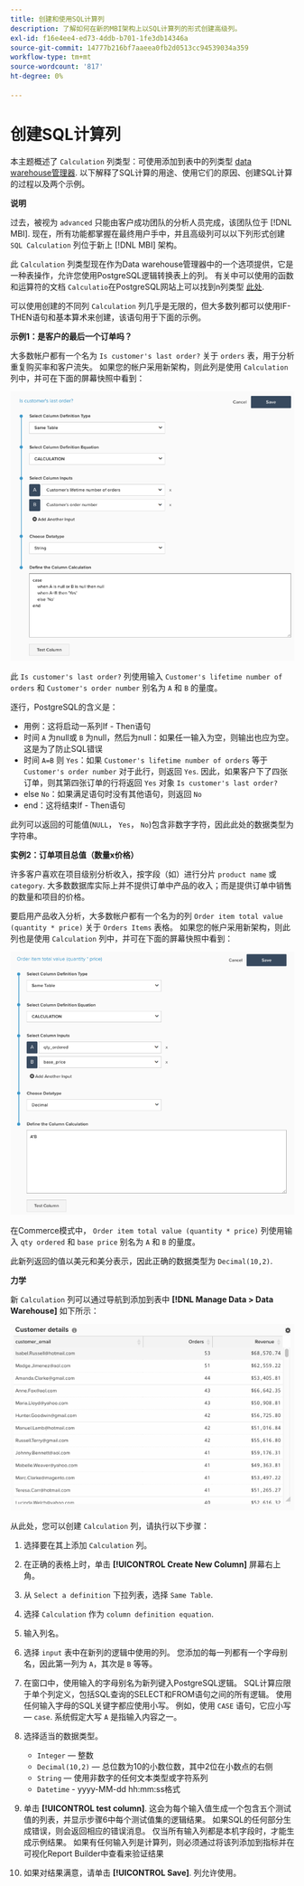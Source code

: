 ```yaml
---
title: 创建和使用SQL计算列
description: 了解如何在新的MBI架构上以SQL计算列的形式创建高级列。
exl-id: f16e4ee4-ed73-4ddb-b701-1fe3db14346a
source-git-commit: 14777b216bf7aaeea0fb2d0513cc94539034a359
workflow-type: tm+mt
source-wordcount: '817'
ht-degree: 0%

---
```


# 创建SQL计算列

本主题概述了 `Calculation` 列类型：可使用添加到表中的列类型 [data warehouse管理器](../data-warehouse-mgr/tour-dwm.md). 以下解释了SQL计算的用途、使用它们的原因、创建SQL计算的过程以及两个示例。

**说明**

过去，被视为 `advanced` 只能由客户成功团队的分析人员完成，该团队位于 [!DNL MBI]. 现在，所有功能都掌握在最终用户手中，并且高级列可以以下列形式创建 `SQL Calculation` 列位于新上 [!DNL MBI] 架构。

此 `Calculation` 列类型现在作为Data warehouse管理器中的一个选项提供，它是一种表操作，允许您使用PostgreSQL逻辑转换表上的列。 有关中可以使用的函数和运算符的文档 `Calculatio`在PostgreSQL网站上可以找到n列类型 [此处](https://www.postgresql.org/docs/9.6/functions.html).

可以使用创建的不同列 `Calculation` 列几乎是无限的，但大多数列都可以使用IF-THEN语句和基本算术来创建，该语句用于下面的示例。

**示例1：是客户的最后一个订单吗？**

大多数帐户都有一个名为 `Is customer's last order?` 关于 `orders` 表，用于分析重复购买率和客户流失。 如果您的帐户采用新架构，则此列是使用 `Calculation` 列中，并可在下面的屏幕快照中看到：

![](../../assets/Is_customer_s_last_order.png)

此 `Is customer's last order?` 列使用输入 `Customer's lifetime number of orders` 和 `Customer's order number` 别名为 `A` 和 `B` 的量度。

逐行，PostgreSQL的含义是：

* 用例：这将启动一系列If - Then语句
* 时间 `A` 为null或 `B` 为null，然后为null：如果任一输入为空，则输出也应为空。 这是为了防止SQL错误
* 时间 `A=B` 则 `Yes`：如果 `Customer's lifetime number of orders` 等于 `Customer's order number` 对于此行，则返回 `Yes`. 因此，如果客户下了四张订单，则其第四张订单的行将返回 `Yes` 对象 `Is customer's last order?`
* else `No`：如果满足语句时没有其他语句，则返回 `No`
* end：这将结束If - Then语句

此列可以返回的可能值(`NULL`， `Yes`， `No`)包含非数字字符，因此此处的数据类型为字符串。

**实例2：订单项目总值（数量x价格）**

许多客户喜欢在项目级别分析收入，按字段（如）进行分片 `product name` 或 `category`. 大多数数据库实际上并不提供订单中产品的收入；而是提供订单中销售的数量和项目的价格。

要启用产品收入分析，大多数帐户都有一个名为的列 `Order item total value (quantity * price)` 关于 `Orders Items` 表格。 如果您的帐户采用新架构，则此列也是使用 `Calculation` 列中，并可在下面的屏幕快照中看到：

![](../../assets/Order_item_total_value.png)

在Commerce模式中， `Order item total value (quantity * price)` 列使用输入 `qty ordered` 和 `base price` 别名为 `A` 和 `B` 的量度。

此新列返回的值以美元和美分表示，因此正确的数据类型为 `Decimal(10,2)`.

**力学**

新 `Calculation` 列可以通过导航到添加到表中 **[!DNL Manage Data > Data Warehouse]** 如下所示：

![](../../assets/blobid2.png)

从此处，您可以创建 `Calculation` 列，请执行以下步骤：

1. 选择要在其上添加 `Calculation` 列。
1. 在正确的表格上时，单击 **[!UICONTROL Create New Column]** 屏幕右上角。
1. 从 `Select a definition` 下拉列表，选择 `Same Table`.
1. 选择 `Calculation` 作为 `column definition equation`.
1. 输入列名。
1. 选择 `input` 表中在新列的逻辑中使用的列。 您添加的每一列都有一个字母别名，因此第一列为 `A`，其次是 `B` 等等。
1. 在窗口中，使用输入的字母别名为新列键入PostgreSQL逻辑。 SQL计算应限于单个列定义，包括SQL查询的SELECT和FROM语句之间的所有逻辑。 使用任何输入字母的SQL关键字都应使用小写。 例如，使用 `CASE` 语句，它应小写 —  `case`. 系统假定大写 `A` 是指输入内容之一。
1. 选择适当的数据类型。
   * `Integer`  — 整数
   * `Decimal(10,2)`  — 总位数为10的小数位数，其中2位在小数点的右侧
   * `String`  — 使用非数字的任何文本类型或字符系列
   * `Datetime` - yyyy-MM-dd hh:mm:ss格式

1. 单击 **[!UICONTROL test column]**. 这会为每个输入值生成一个包含五个测试值的列表，并显示步骤6中每个测试值集的逻辑结果。 如果SQL的任何部分生成错误，则会返回相应的错误消息。 仅当所有输入列都是本机字段时，才能生成示例结果。 如果有任何输入列是计算列，则必须通过将该列添加到指标并在可视化Report Builder中查看来验证结果
1. 如果对结果满意，请单击 **[!UICONTROL Save]**. 列允许使用。
